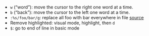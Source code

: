 
 
 - `w` (“word”): move the cursor to the right one word at a time.
 - `b` (“back”): move the cursor to the left one word at a time.
 - `:%s/foo/bar/g`: replace all foo with bar everywhere in file [source](https://linuxize.com/post/vim-find-replace/)
 - Remove highlighted: visual mode, highlight, then `d`
 - `$`: go to end of line in basic mode
